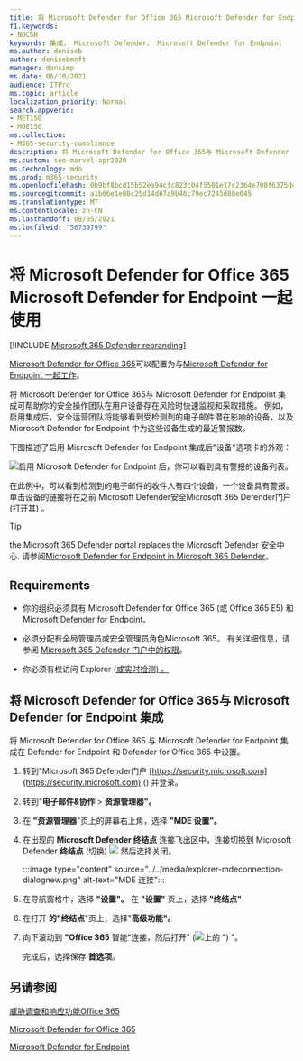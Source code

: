 ```yaml
---
title: 将 Microsoft Defender for Office 365 Microsoft Defender for Endpoint 一起使用
f1.keywords:
- NOCSH
keywords: 集成， Microsoft Defender， Microsoft Defender for Endpoint
ms.author: deniseb
author: denisebmsft
manager: dansimp
ms.date: 06/10/2021
audience: ITPro
ms.topic: article
localization_priority: Normal
search.appverid:
- MET150
- MOE150
ms.collection:
- M365-security-compliance
description: 将 Microsoft Defender for Office 365与 Microsoft Defender for Endpoint 一起，获取有关针对你的设备和电子邮件内容的威胁的更多详细信息。
ms.custom: seo-marvel-apr2020
ms.technology: mdo
ms.prod: m365-security
ms.openlocfilehash: 0b9bf8bcd15b52ea94cfc823c04f5501e17c2364e708f6375dd3000a376ed800
ms.sourcegitcommit: a1b66e1e80c25d14d67a9b46c79ec7245d88e045
ms.translationtype: MT
ms.contentlocale: zh-CN
ms.lasthandoff: 08/05/2021
ms.locfileid: "56739799"
---
```

# <a name="use-microsoft-defender-for-office-365-together-with-microsoft-defender-for-endpoint"></a>将 Microsoft Defender for Office 365 Microsoft Defender for Endpoint 一起使用

[!INCLUDE [Microsoft 365 Defender rebranding](../includes/microsoft-defender-for-office.md)]


[Microsoft Defender for Office 365](defender-for-office-365.md)可以配置为与[Microsoft Defender for Endpoint 一起工作](/windows/security/threat-protection)。

将 Microsoft Defender for Office 365与 Microsoft Defender for Endpoint 集成可帮助你的安全操作团队在用户设备存在风险时快速监视和采取措施。 例如，启用集成后，安全运营团队将能够看到受检测到的电子邮件潜在影响的设备，以及 Microsoft Defender for Endpoint 中为这些设备生成的最近警报数。

下图描述了启用 Microsoft Defender  for Endpoint 集成后"设备"选项卡的外观：

![启用 Microsoft Defender for Endpoint 后，你可以看到具有警报的设备列表。](../../media/fec928ea-8f0c-44d7-80b9-a2e0a8cd4e89.PNG)

在此例中，可以看到检测到的电子邮件的收件人有四个设备，一个设备具有警报。 单击设备的链接将在之前 Microsoft Defender[](../defender-endpoint/microsoft-defender-security-center.md)安全Microsoft 365 Defender门户 (打开其) 。

> [!TIP]
> the Microsoft 365 Defender portal replaces the Microsoft Defender 安全中心. 请参阅[Microsoft Defender for Endpoint in Microsoft 365 Defender](../defender/microsoft-365-security-center-mde.md)。

## <a name="requirements"></a>Requirements

- 你的组织必须具有 Microsoft Defender for Office 365 (或 Office 365 E5) 和 Microsoft Defender for Endpoint。

- 必须分配有全局管理员或安全管理员角色Microsoft 365。 有关详细信息，请参阅 [Microsoft 365 Defender 门户中的权限](permissions-microsoft-365-security-center.md)。

- 你必须有权访问 Explorer ([或实时检测) 。 ](threat-explorer.md)

## <a name="to-integrate-microsoft-defender-for-office-365-with-microsoft-defender-for-endpoint"></a>将 Microsoft Defender for Office 365与 Microsoft Defender for Endpoint 集成

将 Microsoft Defender for Office 365 与 Microsoft Defender for Endpoint 集成在 Defender for Endpoint 和 Defender for Office 365 中设置。

1. 转到"Microsoft 365 Defender门户 [https://security.microsoft.com](https://security.microsoft.com) () 并登录。

2. 转到"**电子邮件&协作** \> **资源管理器"。** 

3. 在 **"资源管理器**"页上的屏幕右上角，选择 **"MDE 设置"。**

3. 在出现的 **Microsoft Defender 终结点** 连接飞出区中，连接切换到 Microsoft Defender **终结点** (切换) ![ ](../../media/scc-toggle-on.png) 然后选择关闭。 

    :::image type="content" source="../../media/explorer-mdeconnection-dialognew.png" alt-text="MDE 连接":::

4. 在导航窗格中，选择 **"设置"。** 在 **"设置"** 页上，选择 **"终结点"**

5. 在打开 **的"终结点**"页上，选择"**高级功能"。**

6. 向下滚动到 **"Office 365** 智能"连接，然后打开" (![ 上的 ](../../media/scc-toggle-on.png) ") "。

   完成后，选择保存 **首选项**。

## <a name="see-also"></a>另请参阅

[威胁调查和响应功能Office 365](office-365-ti.md)

[Microsoft Defender for Office 365](defender-for-office-365.md)

[Microsoft Defender for Endpoint](/windows/security/threat-protection)
